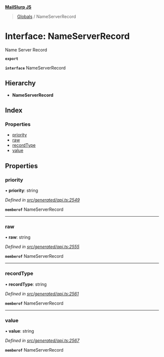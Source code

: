 **[MailSlurp JS](../README.md)**

> [Globals](../README.md) / NameServerRecord

# Interface: NameServerRecord

Name Server Record

**`export`** 

**`interface`** NameServerRecord

## Hierarchy

* **NameServerRecord**

## Index

### Properties

* [priority](nameserverrecord.md#priority)
* [raw](nameserverrecord.md#raw)
* [recordType](nameserverrecord.md#recordtype)
* [value](nameserverrecord.md#value)

## Properties

### priority

•  **priority**: string

*Defined in [src/generated/api.ts:2549](https://github.com/mailslurp/mailslurp-client/blob/6b679b8/src/generated/api.ts#L2549)*

**`memberof`** NameServerRecord

___

### raw

•  **raw**: string

*Defined in [src/generated/api.ts:2555](https://github.com/mailslurp/mailslurp-client/blob/6b679b8/src/generated/api.ts#L2555)*

**`memberof`** NameServerRecord

___

### recordType

•  **recordType**: string

*Defined in [src/generated/api.ts:2561](https://github.com/mailslurp/mailslurp-client/blob/6b679b8/src/generated/api.ts#L2561)*

**`memberof`** NameServerRecord

___

### value

•  **value**: string

*Defined in [src/generated/api.ts:2567](https://github.com/mailslurp/mailslurp-client/blob/6b679b8/src/generated/api.ts#L2567)*

**`memberof`** NameServerRecord
